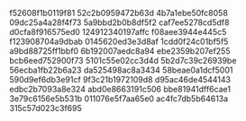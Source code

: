 f52608f1b0119f81
52c2b0959472b63d
4b7a1ebe50fc8058
09dc25a4a28f4f73
5a9bbd2b0b8df5f2
caf7ee5278cd5df8
d0cfa8f916575ed0
124912340197affc
f08aee3944e445c5
f123908704a9dbab
0145620ed3e3d8af
1cdd0f24c01bf5f5
a9bd88725ff1bbf0
6b192007aedc8a94
ebe2359b207ef255
bcb6eed752900f73
5101c55e02cc3d4d
5b2d7c39c26939be
56ecba1fb22b6a23
da525498ac8a3434
58beae0a1dcf5001
590d9ef6db3e91cf
9f3c21b1972109d8
d95ac46de4544143
edbc2b7093a8e324
abd0e8663191c506
bbe81941dff6cae1
3e79c6156e5b531b
011076e5f7aa65e0
ac4fc7db5b64613a
315c57d023c3f695
